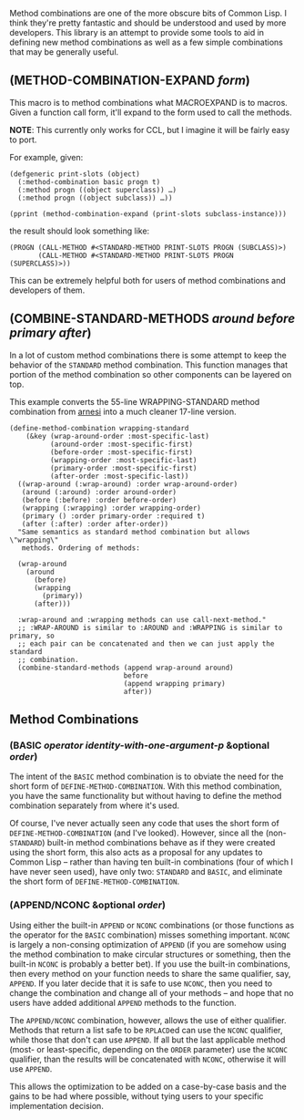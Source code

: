 Method combinations are one of the more obscure bits of Common Lisp. I think they're pretty fantastic and should be understood and used by more developers. This library is an attempt to provide some tools to aid in defining new method combinations as well as a few simple combinations that may be generally useful.

## (METHOD-COMBINATION-EXPAND _form_)

This macro is to method combinations what MACROEXPAND is to macros. Given a function call form, it'll expand to the form used to call the methods.

**NOTE**: This currently only works for CCL, but I imagine it will be fairly easy to port.

For example, given:

```common-lisp
(defgeneric print-slots (object)
  (:method-combination basic progn t)
  (:method progn ((object superclass)) …)
  (:method progn ((object subclass)) …))

(pprint (method-combination-expand (print-slots subclass-instance)))
```

the result should look something like:

```common-lisp
(PROGN (CALL-METHOD #<STANDARD-METHOD PRINT-SLOTS PROGN (SUBCLASS)>)
       (CALL-METHOD #<STANDARD-METHOD PRINT-SLOTS PROGN (SUPERCLASS)>))
```

This can be extremely helpful both for users of method combinations and developers of them.

## (COMBINE-STANDARD-METHODS _around_ _before_ _primary_ _after_)

In a lot of custom method combinations there is some attempt to keep the behavior of the `STANDARD` method combination. This function manages that portion of the method combination so other components can be layered on top.

This example converts the 55-line WRAPPING-STANDARD method combination from [arnesi](http://common-lisp.net/project/bese/arnesi.html) into a much cleaner 17-line version.

```common-lisp
(define-method-combination wrapping-standard
    (&key (wrap-around-order :most-specific-last)
          (around-order :most-specific-first)
          (before-order :most-specific-first)
          (wrapping-order :most-specific-last)
          (primary-order :most-specific-first)
          (after-order :most-specific-last))
  ((wrap-around (:wrap-around) :order wrap-around-order)
   (around (:around) :order around-order)
   (before (:before) :order before-order)
   (wrapping (:wrapping) :order wrapping-order)
   (primary () :order primary-order :required t)
   (after (:after) :order after-order))
  "Same semantics as standard method combination but allows \"wrapping\"
   methods. Ordering of methods:

  (wrap-around
    (around
      (before)
      (wrapping
        (primary))
      (after)))

  :wrap-around and :wrapping methods can use call-next-method."
  ;; :WRAP-AROUND is similar to :AROUND and :WRAPPING is similar to primary, so
  ;; each pair can be concatenated and then we can just apply the standard
  ;; combination.
  (combine-standard-methods (append wrap-around around)
                            before
                            (append wrapping primary)
                            after))
```

## Method Combinations

### (BASIC _operator_ _identity-with-one-argument-p_ &optional _order_)

The intent of the `BASIC` method combination is to obviate the need for the short form of `DEFINE-METHOD-COMBINATION`. With this method combination, you have the same functionality but without having to define the method combination separately from where it's used.

Of course, I've never actually seen any code that uses the short form of `DEFINE-METHOD-COMBINATION` (and I've looked). However, since all the (non-`STANDARD`) built-in method combinations behave as if they were created using the short form, this also acts as a proposal for any updates to Common Lisp – rather than having ten built-in combinations (four of which I have never seen used), have only two: `STANDARD` and `BASIC`, and eliminate the short form of `DEFINE-METHOD-COMBINATION`.

### (APPEND/NCONC &optional _order_)

Using either the built-in `APPEND` or `NCONC` combinations (or those functions as the operator for the `BASIC` combination) misses something important. `NCONC` is largely a non-consing optimization of `APPEND` (if you are somehow using the method combination to make circular structures or something, then the built-in `NCONC` is probably a better bet). If you use the built-in combinations, then every method on your function needs to share the same qualifier, say, `APPEND`. If you later decide that it is safe to use `NCONC`, then you need to change the combination and change all of your methods – and hope that no users have added additional `APPEND` methods to the function.

The `APPEND/NCONC` combination, however, allows the use of either qualifier. Methods that return a list safe to be `RPLACD`ed can use the `NCONC` qualifier, while those that don't can use `APPEND`. If all but the last applicable method (most- or least-specific, depending on the `ORDER` parameter) use the `NCONC` qualifier, than the results will be concatenated with `NCONC`, otherwise it will use `APPEND`.

This allows the optimization to be added on a case-by-case basis and the gains to be had where possible, without tying users to your specific implementation decision.